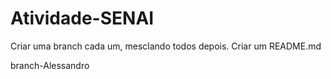 # Atividade-SENAI
Criar uma branch cada um, mesclando todos depois.
Criar um README.md

branch-Alessandro